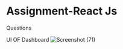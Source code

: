 # Assignment-React Js
 Questions 
 
 
 UI OF Dashboard
![Screenshot (71)](https://user-images.githubusercontent.com/91280907/144099723-85db8760-cc76-47fc-84e3-c6cac8418147.png)
